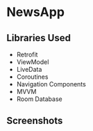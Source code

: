# NewsApp




## Libraries Used
* Retrofit
* ViewModel
* LiveData
* Coroutines
* Navigation Components
* MVVM
* Room Database

## Screenshots